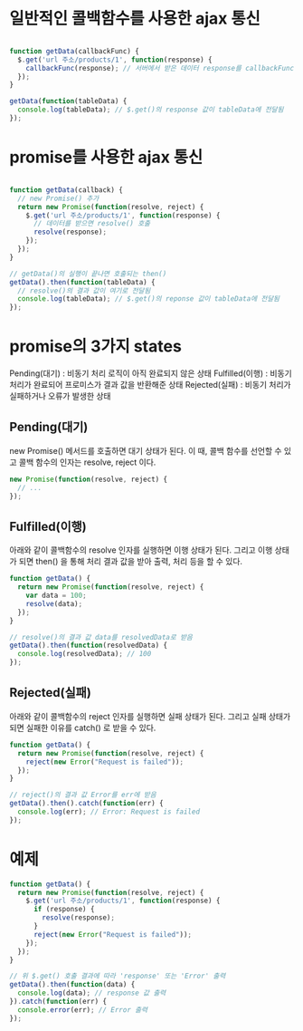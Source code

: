 # 일반적인 콜백함수를 사용한 ajax 통신

```javascript

function getData(callbackFunc) {
  $.get('url 주소/products/1', function(response) {
    callbackFunc(response); // 서버에서 받은 데이터 response를 callbackFunc() 함수에 넘겨줌
  });
}

getData(function(tableData) {
  console.log(tableData); // $.get()의 response 값이 tableData에 전달됨
});

```

# promise를 사용한 ajax 통신

```javascript

function getData(callback) {
  // new Promise() 추가
  return new Promise(function(resolve, reject) {
    $.get('url 주소/products/1', function(response) {
      // 데이터를 받으면 resolve() 호출
      resolve(response);
    });
  });
}

// getData()의 실행이 끝나면 호출되는 then()
getData().then(function(tableData) {
  // resolve()의 결과 값이 여기로 전달됨
  console.log(tableData); // $.get()의 reponse 값이 tableData에 전달됨
});

```

# promise의 3가지 states

Pending(대기) : 비동기 처리 로직이 아직 완료되지 않은 상태
Fulfilled(이행) : 비동기 처리가 완료되어 프로미스가 결과 값을 반환해준 상태
Rejected(실패) : 비동기 처리가 실패하거나 오류가 발생한 상태

## Pending(대기)

new Promise() 메서드를 호출하면 대기 상태가 된다.
이 때, 콜백 함수를 선언할 수 있고 콜백 함수의 인자는 resolve, reject 이다.
```javascript
new Promise(function(resolve, reject) {
  // ...
});
```

## Fulfilled(이행)

아래와 같이 콜백함수의 resolve 인자를 실행하면 이행 상태가 된다.
그리고 이행 상태가 되면 then() 을 통해 처리 결과 값을 받아 출력, 처리 등을 할 수 있다.
```javascript
function getData() {
  return new Promise(function(resolve, reject) {
    var data = 100;
    resolve(data);
  });
}

// resolve()의 결과 값 data를 resolvedData로 받음
getData().then(function(resolvedData) {
  console.log(resolvedData); // 100
});
```

## Rejected(실패)

아래와 같이 콜백함수의 reject 인자를 실행하면 실패 상태가 된다.
그리고 실패 상태가 되면 실패한 이유를 catch() 로 받을 수 있다.
```javascript
function getData() {
  return new Promise(function(resolve, reject) {
    reject(new Error("Request is failed"));
  });
}

// reject()의 결과 값 Error를 err에 받음
getData().then().catch(function(err) {
  console.log(err); // Error: Request is failed
});
```

# 예제

```javascript
function getData() {
  return new Promise(function(resolve, reject) {
    $.get('url 주소/products/1', function(response) {
      if (response) {
        resolve(response);
      }
      reject(new Error("Request is failed"));
    });
  });
}

// 위 $.get() 호출 결과에 따라 'response' 또는 'Error' 출력
getData().then(function(data) {
  console.log(data); // response 값 출력
}).catch(function(err) {
  console.error(err); // Error 출력
});
```